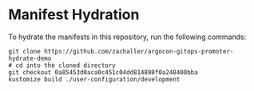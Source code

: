 # Manifest Hydration

To hydrate the manifests in this repository, run the following commands:

```shell
git clone https://github.com/zachaller/argocon-gitops-promoter-hydrate-demo
# cd into the cloned directory
git checkout 0a85453d0aca0c451c04dd814898f0a248400bba
kustomize build ./user-configuration/development
```
